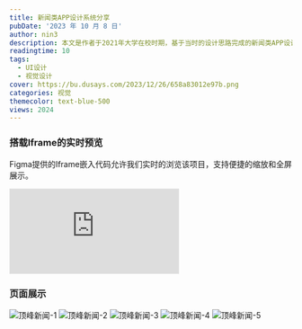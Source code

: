 ```yaml
---
title: 新闻类APP设计系统分享
pubDate: '2023 年 10 月 8 日'
author: nin3
description: 本文是作者于2021年大学在校时期，基于当时的设计思路完成的新闻类APP设计系统虚题。
readingtime: 10
tags: 
  - UI设计
  - 视觉设计
cover: https://bu.dusays.com/2023/12/26/658a83012e97b.png
categories: 视觉
themecolor: text-blue-500
views: 2024
---
```

### 搭载Iframe的实时预览
Figma提供的Iframe嵌入代码允许我们实时的浏览该项目，支持便捷的缩放和全屏展示。
<iframe style="border: 1px solid rgba(0, 0, 0, 0.1);" class="w-full aspect-video rounded-2xl" src="https://www.figma.com/embed?embed_host=share&url=https%3A%2F%2Fwww.figma.com%2Ffile%2FDEh0ys71li4JXyOTBV2DKt%2F%25E9%25A1%25B6%25E5%25B3%25B0%25E6%2596%25B0%25E9%2597%25BBApp%3Ftype%3Ddesign%26node-id%3D189%253A403%26mode%3Ddesign%26t%3DVGfSyTsNCNOncIgw-1" allowfullscreen></iframe>

### 页面展示
![顶峰新闻-1](https://bu.dusays.com/2023/11/20/655ad2d1cda88.png "顶峰新闻-1")
![顶峰新闻-2](https://bu.dusays.com/2023/11/20/655ad2d18990b.png "顶峰新闻-2")
![顶峰新闻-3](https://bu.dusays.com/2023/11/20/655ad2cceeaa6.png "顶峰新闻-3")
![顶峰新闻-4](https://bu.dusays.com/2023/11/20/655ad2cfe5bb3.png "顶峰新闻-4")
![顶峰新闻-5](https://bu.dusays.com/2023/11/20/655ad2d1abebe.png "顶峰新闻-5")
